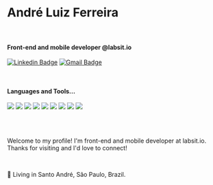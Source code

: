 <h1>André Luiz Ferreira</h1><br>


<h4>Front-end and mobile developer @labsit.io</h4>

[![Linkedin Badge](https://img.shields.io/badge/-André%20Luiz%20Ferreira-1ca0f1?style=flat&logo=Linkedin&logoColor=white&link=https://www.linkedin.com/in/andre-lferreira/)](https://www.linkedin.com/in/andre-lferreira/)
[![Gmail Badge](https://img.shields.io/badge/-me@andrelf.dev-c14438?style=flat&logo=Gmail&logoColor=white&link=mailto:me@andrelf.dev)](mailto:me@andrelf.dev)

<br>

<h4>Languages and Tools...</h4>

<img src="https://img.shields.io/badge/-HTML5-E34F26?style=flat&logo=html5&logoColor=white"> <img src="https://img.shields.io/badge/-CSS3-1572B6?style=flat&logo=css3&logoColor=white"> <img src="https://img.shields.io/badge/-Sass-cc6699?style=flat&logo=sass&logoColor=ffffff"> <img src="https://img.shields.io/badge/-JavaScript-eed718?style=flat&logo=javascript&logoColor=ffffff"> <img src="https://img.shields.io/badge/-React-000000?style=flat&logo=react&logoColor=00c8ff"> <img src="https://img.shields.io/badge/-React%20Native-000000?style=flat&logo=react&logoColor=00c8ff">  <img src="https://img.shields.io/badge/-Next.js-white?style=flat&logo=next.js&logoColor=black"> <img src="https://img.shields.io/badge/-Vercel-white?style=flat&logo=vercel&logoColor=black"> <img src="https://img.shields.io/badge/-prismic-4169E1?style=flat&logo=prismic&logoColor=white">

<br>
<br>

<p>Welcome to my profile! I'm front-end and mobile developer at labsit.io.<br>
Thanks for visiting and I'd love to connect!</p><br>

<p>📌 Living in Santo André, São Paulo, Brazil.</p><br>

